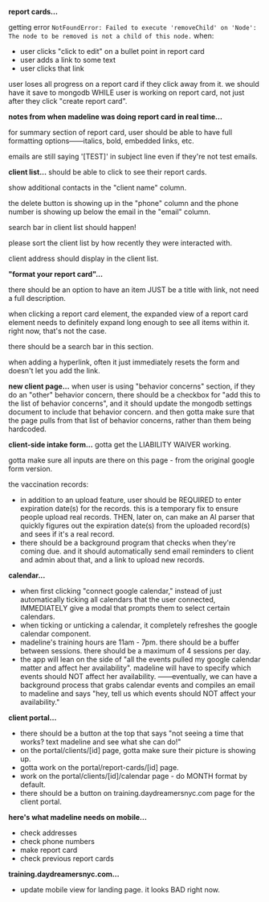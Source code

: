 **report cards...**

<!-- the preview for bullet points is not correct. it looks correct when clickign "click to edit", but not otherwise. -->

getting error `NotFoundError: Failed to execute 'removeChild' on 'Node': The node to be removed is not a child of this node.` when:
- user clicks "click to edit" on a bullet point in report card
- user adds a link to some text
- user clicks that link

user loses all progress on a report card if they click away from it. we should have it save to mongodb WHILE user is working on report card, not just after they click "create report card".

<!-- please make the date not be "2025-08-11" format; it should be "August 11, 2025" format. -->

**notes from when madeline was doing report card in real time...**

for summary section of report card, user should be able to have full formatting options——italics, bold, embedded links, etc.

<!-- in report card email, it should JUST be first name of client - not full name. -->

<!-- get rid of "key points" section in report card email. -->

emails are still saying '[TEST]' in subject line even if they're not test emails.

**client list...**
should be able to click to see their report cards.

show additional contacts in the "client name" column.

the delete button is showing up in the "phone" column and the phone number is showing up below the email in the "email" column.

search bar in client list should happen!

please sort the client list by how recently they were interacted with.

client address should display in the client list.


**"format your report card"...**
<!-- delete button on items is not working. -->

<!-- adding an item adds that element to each element. -->

there should be an option to have an item JUST be a title with link, not need a full description.

when clicking a report card element, the expanded view of a report card element needs to definitely expand long enough to see all items within it. right now, that's not the case.

there should be a search bar in this section.

when adding a hyperlink, often it just immediately resets the form and doesn't let you add the link.


**new client page...**
when user is using "behavior concerns" section, if they do an "other" behavior concern, there should be a checkbox for "add this to the list of behavior concerns", and it should update the mongodb settings document to include that behavior concern. and then gotta make sure that the page pulls from that list of behavior concerns, rather than them being hardcoded. 


**client-side intake form...**
gotta get the LIABILITY WAIVER working.

gotta make sure all inputs are there on this page - from the original google form version.

the vaccination records: 
- in addition to an upload feature, user should be REQUIRED to enter expiration date(s) for the records. this is a temporary fix to ensure people upload real records. THEN, later on, can make an AI parser that quickly figures out the expiration date(s) from the uploaded record(s) and sees if it's a real record.
- there should be a background program that checks when they're coming due. and it should automatically send email reminders to client and admin about that, and a link to upload new records. 


**calendar...**
- when first clicking "connect google calendar," instead of just automatically ticking all calendars that the user connected, IMMEDIATELY give a modal that prompts them to select certain calendars.
- when ticking or unticking a calendar, it completely refreshes the google calendar component. 
- madeline's training hours are 11am - 7pm. there should be a buffer between sessions. there should be a maximum of 4 sessions per day.
- the app will lean on the side of "all the events pulled my google calendar matter and affect her availability". madeline will have to specify which events should NOT affect her availability. 
——eventually, we can have a background process that grabs calendar events and compiles an email to madeline and says "hey, tell us which events should NOT affect your availability."


**client portal...**
- there should be a button at the top that says "not seeing a time that works? text madeline and see what she can do!"
- on the portal/clients/[id] page, gotta make sure their picture is showing up.
- gotta work on the portal/report-cards/[id] page.
- work on the portal/clients/[id]/calendar page - do MONTH format by default.
- there should be a button on training.daydreamersnyc.com page for the client portal.

**here's what madeline needs on mobile...**
- check addresses
- check phone numbers
- make report card
- check previous report cards

**training.daydreamersnyc.com...**
- update mobile view for landing page. it looks BAD right now.